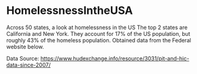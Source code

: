 # HomelessnessIntheUSA
Across 50 states, a look at homelessness in the US
The top 2 states are California and New York. They account for 17% of the US population, but roughly 43% of the homeless population.
Obtained data from the Federal website below.


Data Source:
https://www.hudexchange.info/resource/3031/pit-and-hic-data-since-2007/
